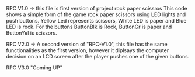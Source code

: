 RPC V1.0 -> this file is first version of project rock paper scissros 
This code shows a simple form of the game rock paper scissors using LED lights and push buttons. Yellow Led represents scissors,
White LED is paper and Blue LED is rock. For the buttons ButtonBlk is Rock, ButtonGr is paper and ButtonYel is scissors.

RPC V2.0 -> A second version of "RPC-V1.0", this file has the same functionalities as the first version, however it diplsays the computer 
decision on an LCD screen after the player pushes one of the given buttons.

RPC V3.0 "Coming UP"
